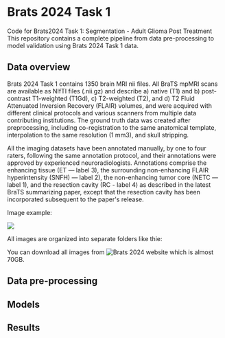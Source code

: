 # Brats 2024 Task 1
Code for Brats2024 Task 1: Segmentation - Adult Glioma Post Treatment
This repository contains a complete pipeline from data pre-processing to model validation using Brats 2024 Task 1 data.

## Data overview
Brats 2024 Task 1 contains 1350 brain MRI nii files. All BraTS mpMRI scans are available as NIfTI files (.nii.gz) and describe a) native (T1) and b) post-contrast T1-weighted (T1Gd), c) T2-weighted (T2), and d) T2 Fluid Attenuated Inversion Recovery (FLAIR) volumes, and were acquired with different clinical protocols and various scanners from multiple data contributing institutions. The ground truth data was created after preprocessing, including co-registration to the same anatomical template, interpolation to the same resolution (1 mm3), and skull stripping.

All the imaging datasets have been annotated manually, by one to four raters, following the same annotation protocol, and their annotations were approved by experienced neuroradiologists. Annotations comprise the enhancing tissue (ET — label 3), the surrounding non-enhancing FLAIR hyperintensity (SNFH) — label 2), the non-enhancing tumor core (NETC — label 1), and the resection cavity (RC - label 4) as described in the latest BraTS summarizing paper, except that the resection cavity has been incorporated subsequent to the paper's release.

Image example:

![](https://github.com/TianzeTang0504/brats24/blob/main/pngs/datanii.png)

All images are organized into separate folders like thie:


You can download all images from ![Brats 2024 website](https://www.synapse.org/Synapse:syn53708249/wiki/627500) which is almost 70GB.

## Data pre-processing

## Models

## Results
